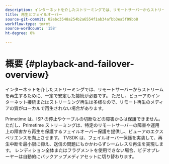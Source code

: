 ```yaml
---
description: インターネットを介したストリーミングでは、リモートサーバーからストリームを再生するために、一定で安定した接続が必要です。 ただし、ビューアのインターネット接続またはストリーミング再生は多様なので、リモート再生のメディアの質がローカルで再生されない場合があります。
title: 再生とフェイルオーバー
source-git-commit: 02ebc3548a254b2a6554f1ab34afbb3ea5f09bb8
workflow-type: tm+mt
source-wordcount: '158'
ht-degree: 0%

---
```


# 概要 {#playback-and-failover-overview}

インターネットを介したストリーミングでは、リモートサーバーからストリームを再生するために、一定で安定した接続が必要です。 ただし、ビューアのインターネット接続またはストリーミング再生は多様なので、リモート再生のメディアの質がローカルで再生されない場合があります。

Primetime は、ISP の停止やケーブルの切断などの障害からは保護できません。 ただし、Primetime ストリーミングは、特定のリモートサーバーの障害や運用上の障害から再生を保護するフェイルオーバー保護を提供し、ビューアのエクスペリエンスを向上させます。 TVSDK は、フェイルオーバー保護を実装して、再生中断を最小限に抑え、送信の問題にもかかわらずシームレスな再生を実現します。 レンディション全体またはフラグメントを使用できない場合、ビデオプレーヤーは自動的にバックアップメディアセットに切り替わります。
